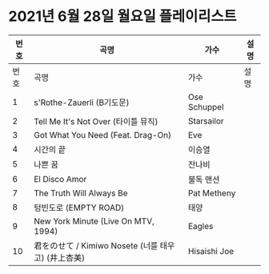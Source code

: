 # 2021년 6월 28일 월요일 플레이리스트

| 번호 | 곡명 | 가수 | 설명 |
|------|------|------|------|
| 번호 | 곡명 | 가수 | 설명 |
| 1 | s'Rothe-Zauerli (B기도문) | Ose Schuppel |  |
| 2 | Tell Me It's Not Over (타이틀 뮤직) | Starsailor |  |
| 3 | Got What You Need (Feat. Drag-On) | Eve |  |
| 4 | 시간의 끝 | 이승열 |  |
| 5 | 나쁜 꿈 | 잔나비 |  |
| 6 | El Disco Amor | 불독 맨션 |  |
| 7 | The Truth Will Always Be | Pat Metheny |  |
| 8 | 텅빈도로 (EMPTY ROAD) | 태양 |  |
| 9 | New York Minute (Live On MTV, 1994) | Eagles |  |
| 10 | 君をのせて / Kimiwo Nosete (너를 태우고) (井上杏美) | Hisaishi Joe |  |

